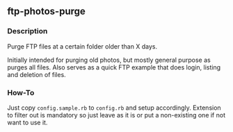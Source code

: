 ## ftp-photos-purge

### Description
Purge FTP files at a certain folder older than X days. 

Initially intended for purging old photos, but mostly general purpose as purges all files. Also serves as a quick FTP example that does login, listing and deletion of files.

### How-To
Just copy `config.sample.rb` to `config.rb` and setup accordingly. Extension to filter out is mandatory so just leave as it is or put a non-existing one if not want to use it.
